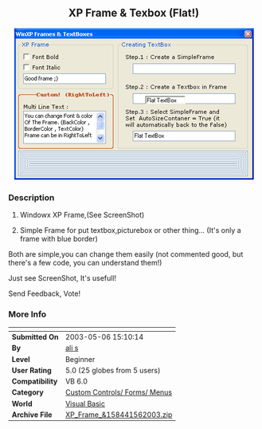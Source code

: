 ﻿<div align="center">

## XP Frame & Texbox \(Flat\!\)

<img src="PIC200356173769817.gif">
</div>

### Description

1) Windowx XP Frame,(See ScreenShot)

2) Simple Frame for put textbox,picturebox or other thing... (It's only a frame with blue border)

Both are simple,you can change them easily (not commented good, but there's a few code, you can understand them!)

Just see ScreenShot, It's usefull!

Send Feedback, Vote!
 
### More Info
 


<span>             |<span>
---                |---
**Submitted On**   |2003-05-06 15:10:14
**By**             |[ali s](https://github.com/Planet-Source-Code/PSCIndex/blob/master/ByAuthor/ali-s.md)
**Level**          |Beginner
**User Rating**    |5.0 (25 globes from 5 users)
**Compatibility**  |VB 6\.0
**Category**       |[Custom Controls/ Forms/  Menus](https://github.com/Planet-Source-Code/PSCIndex/blob/master/ByCategory/custom-controls-forms-menus__1-4.md)
**World**          |[Visual Basic](https://github.com/Planet-Source-Code/PSCIndex/blob/master/ByWorld/visual-basic.md)
**Archive File**   |[XP\_Frame\_&158441562003\.zip](https://github.com/Planet-Source-Code/ali-s-xp-frame-texbox-flat__1-45301/archive/master.zip)









